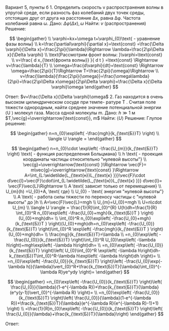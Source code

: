 ﻿Вариант 5, пункты б
1\. Определить скорость v распространения волны в упругой среде, если
разность фаз колебаний двух точек среды, отстоящих друг от друга на
расстояние ∆x, равна ∆φ. Частота колебаний равна ω.
Дано:
 $\Delta\varphi(\Delta x),\omega$ 
Найти:
$v$ (распространения)
Решение:

$$
\begin{gather}  \\ 
\varphi=kx+\omega t+\varphi_{0}\text{ - уравнение фазы волны}  \\ 
k=\frac{\partial\varphi}{\partial x}=\text{const} =\frac{\Delta \varphi}{\Delta x}=\frac{2\pi}{\lambda}\Rightarrow \lambda=\frac{2\pi\Delta x}{\Delta \varphi}  \\ 
\text{Рассмотрим фронт волны: }\varphi=\text{const}   \\ 
v=\frac{ d x_{\text{фронта волны}} }{ d t } =\text{const} \Rightarrow v=\frac{\lambda}{T}  \\ 
\omega=\frac{d\varphi}{dt}=\text{const} \Rightarrow \omega=\frac{2\pi}{T}\Rightarrow T=\frac{2\pi}{\omega}\Rightarrow   \\ 
v=\frac{\lambda}{\frac{2\pi}{\omega}}=\frac{\omega\lambda}{2\pi}=\frac{2\pi\Delta x\omega}{2\pi\Delta \varphi}=\frac{\Delta x}{\Delta \varphi}\omega 
\end{gather}
$$

Ответ:  $v=\frac{\Delta x}{\Delta \varphi}\omega$ 
2\. Газ находится в очень высоком цилиндрическом сосуде при темпе-
ратуре T . Считая поле тяжести однородным, найти среднее значение
потенциальной энергии ⟨U ⟩ молекул газа. Масса одной молекулы m.
Дано:
 $h\gg1$  м
 $T,\vec{g}=\overrightarrow{\text{const}}, m$ 
Найти:
 $\langle U \rangle$ 
Решение:
Глупое решение:

$$
\begin{gather}
n=n_{0}\exp\left( -\frac{mgh}{k_{\text{Б}}T} \right)  \\ 
\langle U \rangle =
\end{gather}
$$


$$
\begin{gather}
n=n_{0}\cdot \exp\left( -\frac{U_{m}}{k_{\text{Б}}T} \right) \text{ - функция распределения Больцмана}  \\ 
h \text{ - проекция координаты частицы относительно "нулевой высоты"}  \\ 
\vec{g}=\overrightarrow{\text{const} }\Rightarrow \vec{F}= m\vec{g}=\overrightarrow{\text{const} }\Rightarrow A=\int_{L:\widetilde{L_{\text{н}}L_{\text{к} }}}\vec{F}\cdot d\vec{l}=\vec{F}\cdot\int_{L:\widetilde{L_{\text{н}}L_{\text{к} }}} d\vec{l}= \vec{F}\vec{L}\Rightarrow   \\ 
A \text{ зависит только от перемещения} \\ 
U_{m}(h) =U_{0}+A, \text{ где}  \\ 
U_{0} - \text{ энергия "нулевой высоты"}  \\ 
A \text{ - работа силы тяжести по переносу частицы с "нулевой высоты" до }h  \\ 
A=\vec{F}\vec{L}=mgh  \\ 
U_{m}=U_{0}+mgh   \\ 
U=n\cdot U_{m} \\ 
\langle U \rangle = \frac{1}{R}\int_{0}^{R} U(h)dh=\frac{1}{R}  \int_{0}^R n_{0}\exp\left( -\frac{U_{0}+mgh}{k_{\text{Б}}T } \right)(U_{0}+mgh)dh=  \\ 
\int_{0}^R n_{0}\exp\left( -\frac{U_{0}+mgh}{k_{\text{Б}}T } \right)(U_{0}+mgh)dh=n_{0}\exp\left( -\frac{U_{0}}{k_{\text{Б}}T} \right)\int_{0}^R \exp\left( -\frac{mgh}{k_{\text{Б}}T } \right)(U_{0}+mgh)dh=   \\ 
\frac{mg}{k_{\text{Б}}T}=\lambda \\ 
=n_{0}\exp\left( -\frac{U_{0}}{k_{\text{Б}}T} \right)\int_{0}^R U_{0}\exp\left( -\lambda h\right)+mgh\exp\left( -\lambda h\right)dh=  \\ 
=n_{0}\exp\left( -\frac{U_{0}}{k_{\text{Б}}T} \right)\left( U_{0}\int_{0}^R \exp\left( -\lambda h\right)dh-k_{\text{Б}}T\int_{0}^R-\lambda h\exp\left( -\lambda h\right)dh \right)=  \\ 
=n_{0}\exp\left( -\frac{U_{0}}{k_{\text{Б}}T} \right)\left( -\frac{U_{0}\exp(-\lambda h)}{\lambda}\vert_{0}^R+\frac{k_{\text{Б}}T}{\lambda}\int_{0}^{-\lambda R}ye^ydy \right)= 
\end{gather}
$$


$$
\begin{gather}
=n_{0}\exp\left( -\frac{U_{0}}{k_{\text{Б}}T} \right)\left( \frac{U_{0}}{\lambda}(1-e^{-\lambda R})+\frac{k_{\text{Б}}T}{\lambda}(e^y(y-1))\vert_{0}^{-\lambda R}  \right)=  \\ 
=n_{0}\exp\left( -\frac{U_{0}}{k_{\text{Б}}T} \right)\left( \frac{U_{0}}{\lambda}(1-e^{-\lambda R})+\frac{k_{\text{Б}}T}{\lambda}(e^{-\lambda R}(e^{-\lambda R}-1)+1) \right)  \\ 
=\frac{1}{R}n_{0}\exp\left( -\frac{U_{0}}{k_{\text{Б}}T} \right)\left( \frac{U_{0}}{\lambda}+\frac{k_{\text{Б}}T}{\lambda}\right)
\end{gather}
$$

Ответ:




























